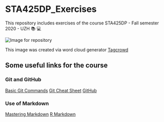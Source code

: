 # STA425DP_Exercises

This repository includes exercises of the course STA425DP - Fall semester 2020 - UZH :books: :computer:

![Image for repository](https://github.com/KarakulakTulay/STA425DP_Exercises/wordcloud.png)

This image was created via word cloud generator [Tagcrowd](https://tagcrowd.com/)

## Some useful links for the course

### Git and GitHub

[Basic Git Commands](https://confluence.atlassian.com/bitbucketserver/basic-git-commands-776639767.html)
[Git Cheat Sheet](https://github.com/JoaoRodrigues/git-cheat-sheet)
[GitHub](https://guides.github.com/activities/hello-world/)

### Use of Markdown
[Mastering Markdown](https://guides.github.com/features/mastering-markdown/)
[R Markdown](https://rstudio.com/wp-content/uploads/2015/02/rmarkdown-cheatsheet.pdf)

